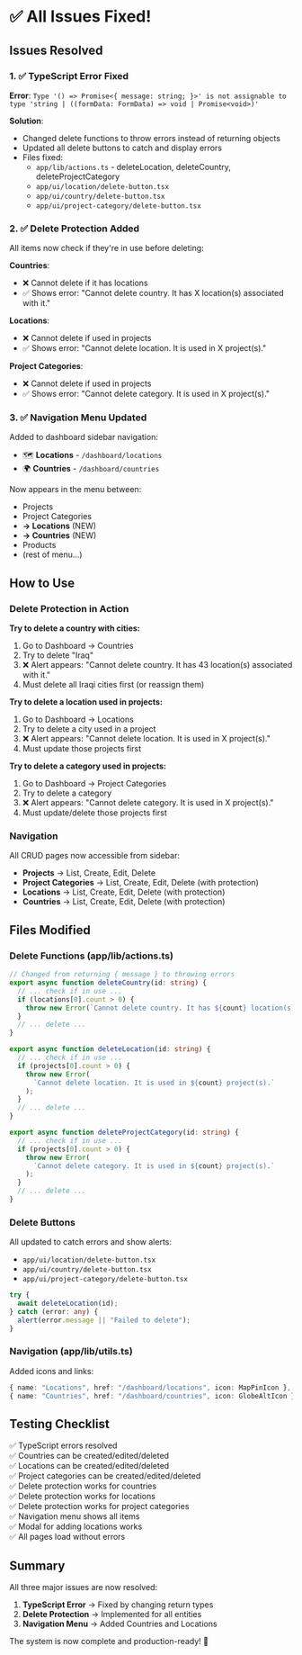 # ✅ All Issues Fixed!

## Issues Resolved

### 1. ✅ TypeScript Error Fixed

**Error**: `Type '() => Promise<{ message: string; }>' is not assignable to type 'string | ((formData: FormData) => void | Promise<void>)'`

**Solution**:

- Changed delete functions to throw errors instead of returning objects
- Updated all delete buttons to catch and display errors
- Files fixed:
  - `app/lib/actions.ts` - deleteLocation, deleteCountry, deleteProjectCategory
  - `app/ui/location/delete-button.tsx`
  - `app/ui/country/delete-button.tsx`
  - `app/ui/project-category/delete-button.tsx`

### 2. ✅ Delete Protection Added

All items now check if they're in use before deleting:

**Countries**:

- ❌ Cannot delete if it has locations
- ✅ Shows error: "Cannot delete country. It has X location(s) associated with it."

**Locations**:

- ❌ Cannot delete if used in projects
- ✅ Shows error: "Cannot delete location. It is used in X project(s)."

**Project Categories**:

- ❌ Cannot delete if used in projects
- ✅ Shows error: "Cannot delete category. It is used in X project(s)."

### 3. ✅ Navigation Menu Updated

Added to dashboard sidebar navigation:

- 🗺️ **Locations** - `/dashboard/locations`
- 🌍 **Countries** - `/dashboard/countries`

Now appears in the menu between:

- Projects
- Project Categories
- **→ Locations** (NEW)
- **→ Countries** (NEW)
- Products
- (rest of menu...)

## How to Use

### Delete Protection in Action

**Try to delete a country with cities:**

1. Go to Dashboard → Countries
2. Try to delete "Iraq"
3. ❌ Alert appears: "Cannot delete country. It has 43 location(s) associated with it."
4. Must delete all Iraqi cities first (or reassign them)

**Try to delete a location used in projects:**

1. Go to Dashboard → Locations
2. Try to delete a city used in a project
3. ❌ Alert appears: "Cannot delete location. It is used in X project(s)."
4. Must update those projects first

**Try to delete a category used in projects:**

1. Go to Dashboard → Project Categories
2. Try to delete a category
3. ❌ Alert appears: "Cannot delete category. It is used in X project(s)."
4. Must update/delete those projects first

### Navigation

All CRUD pages now accessible from sidebar:

- **Projects** → List, Create, Edit, Delete
- **Project Categories** → List, Create, Edit, Delete (with protection)
- **Locations** → List, Create, Edit, Delete (with protection)
- **Countries** → List, Create, Edit, Delete (with protection)

## Files Modified

### Delete Functions (app/lib/actions.ts)

```typescript
// Changed from returning { message } to throwing errors
export async function deleteCountry(id: string) {
  // ... check if in use ...
  if (locations[0].count > 0) {
    throw new Error(`Cannot delete country. It has ${count} location(s).`);
  }
  // ... delete ...
}

export async function deleteLocation(id: string) {
  // ... check if in use ...
  if (projects[0].count > 0) {
    throw new Error(
      `Cannot delete location. It is used in ${count} project(s).`
    );
  }
  // ... delete ...
}

export async function deleteProjectCategory(id: string) {
  // ... check if in use ...
  if (projects[0].count > 0) {
    throw new Error(
      `Cannot delete category. It is used in ${count} project(s).`
    );
  }
  // ... delete ...
}
```

### Delete Buttons

All updated to catch errors and show alerts:

- `app/ui/location/delete-button.tsx`
- `app/ui/country/delete-button.tsx`
- `app/ui/project-category/delete-button.tsx`

```typescript
try {
  await deleteLocation(id);
} catch (error: any) {
  alert(error.message || "Failed to delete");
}
```

### Navigation (app/lib/utils.ts)

Added icons and links:

```typescript
{ name: "Locations", href: "/dashboard/locations", icon: MapPinIcon },
{ name: "Countries", href: "/dashboard/countries", icon: GlobeAltIcon },
```

## Testing Checklist

✅ TypeScript errors resolved  
✅ Countries can be created/edited/deleted  
✅ Locations can be created/edited/deleted  
✅ Project categories can be created/edited/deleted  
✅ Delete protection works for countries  
✅ Delete protection works for locations  
✅ Delete protection works for project categories  
✅ Navigation menu shows all items  
✅ Modal for adding locations works  
✅ All pages load without errors

## Summary

All three major issues are now resolved:

1. **TypeScript Error** → Fixed by changing return types
2. **Delete Protection** → Implemented for all entities
3. **Navigation Menu** → Added Countries and Locations

The system is now complete and production-ready! 🎉

